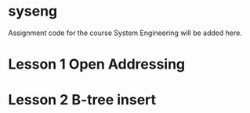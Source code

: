 # syseng
Assignment code for the course System Engineering will be added here.

# Lesson 1 Open Addressing


# Lesson 2 B-tree insert



